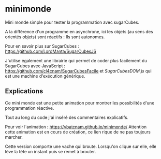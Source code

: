 # minimonde
Mini monde simple pour tester la programmation avec sugarCubes.

A la différence d'un programme en asynchrone, ici les objets (au sens des orientés objets) sont réactifs : Ils sont autonomes.

Pour en savoir plus sur SugarCubes : https://github.com/LordManta/SugarCubesJS

J'utilise également une librairie qui permet de coder plus facilement du SugarCubes avec JavaScript : https://github.com/cl4cnam/SugarCubesFacile et *SugarCubesDOM.js* qui est une machine d'exécution générique.

## Explications
Ce mini monde est une petite animation pour montrer les possibilités d'une programmation réactive.

Tout au long du code j'ai inséré des commentaires explicatifs.

Pour voir l'animation :  https://vbatcnam.github.io/minimonde/
Attention cette animation est en cours de création, ce lien rique de ne pas toujours marcher.

Cette version comporte une vache qui broute. Lorsqu'on clique sur elle, elle lève la tête un instant puis se remet à brouter.
